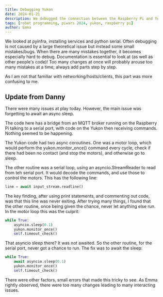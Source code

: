 ```yaml
---
title: Debugging Yukon
date: 2024-01-21
description: We debugged the connection between the Raspberry Pi and Yukon.
tags: [robot programming, piwars 2024, yukon, raspberry pi]
author: Emma
---
```


We looked at pyinfra, installing services and python serial. Often debugging is not caused by a large theoretical issue but instead some small mistakes/bugs.
When there are many mistakes together, it becomes especially hard to debug. Documentation is essential to look at (as well as other people's code)!
Too many changes at once will probably arouse too many mistakes at a time; always add parts step by step.

As I am not that familiar with networking/hosts/clients, this part was more confusing to me.

## Update from Danny

There were many issues at play today. However, the main issue was forgetting to await an async sleep.

The code here has a bridge from an MQTT broker running on the Raspberry Pi talking to a serial port, with code on the Yukon then receiving commands. Nothing seemed to be happening.

The Yukon code had two async coroutines. One was a motor loop, which would perform the yukon.monitor_once() command every cycle, check if there had been no contact (and stop the motors), and otherwise go to sleep.

The other routine was a serial loop, using an asyncio.StreamReader to read from teh serial port. It would decode the commands, and use those to control the motors. This has the following line:

```python
line = await input_stream.readline()
```

The key finding, after using print statements, and commenting out code, was that this line was never exiting. After trying many things, I found that the other routine, once being given the chance, never let anything else run. In the motor loop this was the culprit:

```python
while True:
    asyncio.sleep(0.1)
    yukon.monitor_once()
    self.timeout_check()
```

That asyncio sleep there? It was not awaited. So the other routine, for the serial port, never got a chance to run. The fix was to await the sleep:

```python
while True:
    await asyncio.sleep(0.1)
    yukon.monitor_once()
    self.timeout_check()
```

There were other factors, small errors that made this tricky to see. As Emma rightly observed, there were too many changes leading to many interacting issues.

